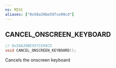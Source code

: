 ```yaml
---
ns: MISC
aliases: ["0x58a39be597ce99cd"]
---
```

## CANCEL_ONSCREEN_KEYBOARD

```c
// 0x58A39BE597CE99CD
void CANCEL_ONSCREEN_KEYBOARD();
```

Cancels the onscreen keyboard

